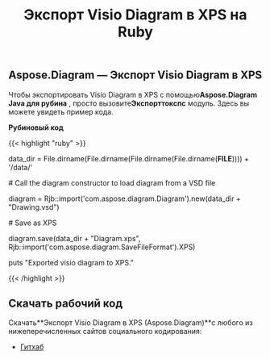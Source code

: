 ﻿---
title: Экспорт Visio Diagram в XPS на Ruby
type: docs
weight: 80
url: /ru/java/export-visio-diagram-to-xps-in-ruby/
---
## **Aspose.Diagram — Экспорт Visio Diagram в XPS**
 Чтобы экспортировать Visio Diagram в XPS с помощью**Aspose.Diagram Java для рубина** , просто вызовите**Экспорттокспс** модуль. Здесь вы можете увидеть пример кода.

**Рубиновый код**

{{< highlight "ruby" >}}

 data_dir = File.dirname(File.dirname(File.dirname(File.dirname(__FILE__)))) + '/data/'

\# Call the diagram constructor to load diagram from a VSD file

diagram = Rjb::import('com.aspose.diagram.Diagram').new(data_dir + "Drawing.vsd")

\# Save as XPS

diagram.save(data_dir + "Diagram.xps", Rjb::import('com.aspose.diagram.SaveFileFormat').XPS)

puts "Exported visio diagram to XPS."

{{< /highlight >}}
## **Скачать рабочий код**
 Скачать**Экспорт Visio Diagram в XPS (Aspose.Diagram)**с любого из нижеперечисленных сайтов социального кодирования:

- [Гитхаб](https://github.com/asposediagram/Aspose.Diagram-for-Java/blob/master/Plugins/Aspose_Diagram_Java_for_Ruby/lib/asposediagramjava/Export/exporttoxps.rb)
